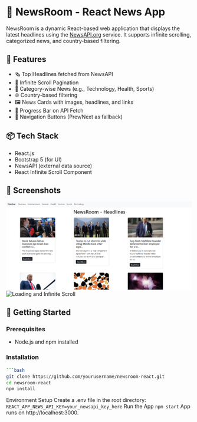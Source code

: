 # 📰 NewsRoom - React News App

NewsRoom is a dynamic React-based web application that displays the latest headlines using the [NewsAPI.org](https://newsapi.org) service. It supports infinite scrolling, categorized news, and country-based filtering.

## 🌟 Features

- 🗞 Top Headlines fetched from NewsAPI
- 🔄 Infinite Scroll Pagination
- 📂 Category-wise News (e.g., Technology, Health, Sports)
- 🌐 Country-based filtering
- 🖼 News Cards with images, headlines, and links
- 🚥 Progress Bar on API Fetch
- 🔘 Navigation Buttons (Prev/Next as fallback)

## 📦 Tech Stack

- React.js
- Bootstrap 5 (for UI)
- NewsAPI (external data source)
- React Infinite Scroll Component

## 📸 Screenshots

![Home Page](./screenshots/home.png)
![Loading and Infinite Scroll](./screenshots/top-loadingbar.png)

## 🚀 Getting Started

### Prerequisites

- Node.js and npm installed

### Installation

```bash
```bash
git clone https://github.com/yourusername/newsroom-react.git
cd newsroom-react
npm install
```
Environment Setup
Create a .env file in the root directory:
```REACT_APP_NEWS_API_KEY=your_newsapi_key_here```
Run the App
```npm start```
App runs on http://localhost:3000.
